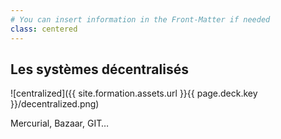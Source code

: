 ```yaml
---
# You can insert information in the Front-Matter if needed
class: centered
---
```

## Les systèmes décentralisés

![centralized]({{ site.formation.assets.url }}{{ page.deck.key }}/decentralized.png)

<aside class="notes">
  Mercurial, Bazaar, GIT…
</aside>
